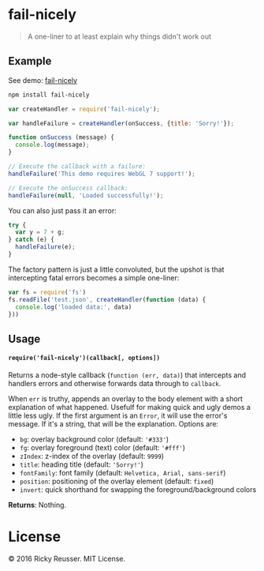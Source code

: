 # fail-nicely

> A one-liner to at least explain why things didn't work out

## Example

See demo: [fail-nicely](http://rickyreusser.com/fail-nicely/)

```bash
npm install fail-nicely
```

```javascript
var createHandler = require('fail-nicely');

var handleFailure = createHandler(onSuccess, {title: 'Sorry!'});

function onSuccess (message) {
  console.log(message);
}

// Execute the callback with a failure:
handleFailure('This demo requires WebGL 7 support!');

// Execute the onSuccess callback:
handleFailure(null, 'Loaded successfully!');
```

You can also just pass it an error:

```javascript
try {
  var y = 7 + g;
} catch (e) {
  handleFailure(e);
}
```

The factory pattern is just a little convoluted, but the upshot is that intercepting fatal errors becomes a simple one-liner:

```javascript
var fs = require('fs')
fs.readFile('test.json', createHandler(function (data) {
  console.log('loaded data:', data)
}))
```


## Usage

#### `require('fail-nicely')(callback[, options])`

Returns a node-style callback (`function (err, data)`) that intercepts and handlers errors and otherwise forwards data through to `callback`.

When `err` is truthy, appends an overlay to the body element with a short explanation of what happened. Usefulf for making quick and ugly demos a little less ugly. If the first argument is an `Error`, it will use the error's message. If it's a string, that will be the explanation. Options are:

- `bg`: overlay background color (default: `'#333'`)
- `fg`: overlay foreground (text) color (default: `'#fff'`)
- `zIndex`: z-index of the overlay (default: `9999`)
- `title`: heading title (default: `'Sorry!'`)
- `fontFamily`: font family (default: `Helvetica, Arial, sans-serif`)
- `position`: positioning of the overlay element (default: `fixed`)
- `invert`: quick shorthand for swapping the foreground/background colors

**Returns**: Nothing.

# License

&copy; 2016 Ricky Reusser. MIT License.
